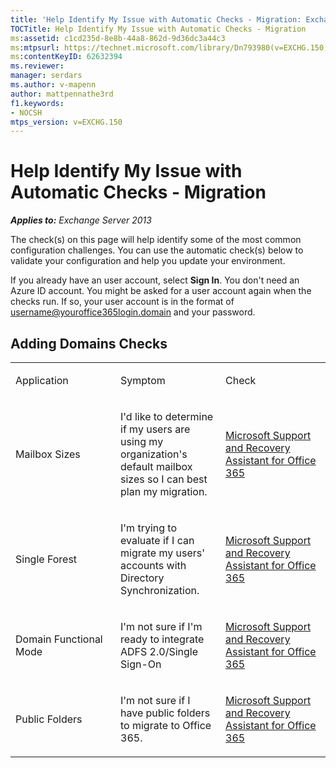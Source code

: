 ```yaml
---
title: 'Help Identify My Issue with Automatic Checks - Migration: Exchange 2013 Help'
TOCTitle: Help Identify My Issue with Automatic Checks - Migration
ms:assetid: c1cd235d-8e8b-44a8-862d-9d36dc3a44c3
ms:mtpsurl: https://technet.microsoft.com/library/Dn793980(v=EXCHG.150)
ms:contentKeyID: 62632394
ms.reviewer: 
manager: serdars
ms.author: v-mapenn
author: mattpennathe3rd
f1.keywords:
- NOCSH
mtps_version: v=EXCHG.150
---
```


# Help Identify My Issue with Automatic Checks - Migration

_**Applies to:** Exchange Server 2013_

The check(s) on this page will help identify some of the most common configuration challenges. You can use the automatic check(s) below to validate your configuration and help you update your environment.

If you already have an user account, select **Sign In**. You don't need an Azure ID account. You might be asked for a user account again when the checks run. If so, your user account is in the format of username@youroffice365login.domain and your password.

## Adding Domains Checks

<table>
<colgroup>
<col style="width: 33%" />
<col style="width: 33%" />
<col style="width: 33%" />
</colgroup>
<tbody>
<tr class="odd">
<td><p>Application</p></td>
<td><p>Symptom</p></td>
<td><p>Check</p></td>
</tr>
<tr class="even">
<td><p>Mailbox Sizes</p></td>
<td><p>I'd like to determine if my users are using my organization's default mailbox sizes so I can best plan my migration.</p></td>
<td><p><a href="https://aka.ms/SaRA-Download_ExRCA">Microsoft Support and Recovery Assistant for Office 365</a></p></td>
</tr>
<tr class="odd">
<td><p>Single Forest</p></td>
<td><p>I'm trying to evaluate if I can migrate my users' accounts with Directory Synchronization.</p></td>
<td><p><a href="https://aka.ms/SaRA-Download_ExRCA">Microsoft Support and Recovery Assistant for Office 365</a></p></td>
</tr>
<tr class="even">
<td><p>Domain Functional Mode</p></td>
<td><p>I'm not sure if I'm ready to integrate ADFS 2.0/Single Sign-On</p></td>
<td><p><a href="https://aka.ms/SaRA-Download_ExRCA">Microsoft Support and Recovery Assistant for Office 365</a></p></td>
</tr>
<tr class="odd">
<td><p>Public Folders</p></td>
<td><p>I'm not sure if I have public folders to migrate to Office 365.</p></td>
<td><p><a href="https://aka.ms/SaRA-Download_ExRCA">Microsoft Support and Recovery Assistant for Office 365</a></p></td>
</tr>
</tbody>
</table>
